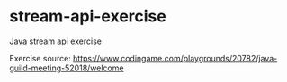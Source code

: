 # stream-api-exercise
Java stream api exercise

Exercise source: https://www.codingame.com/playgrounds/20782/java-guild-meeting-52018/welcome
